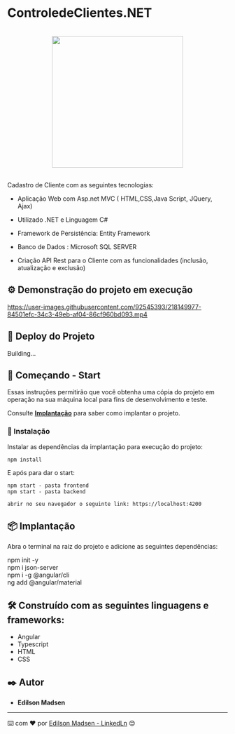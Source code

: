 # ControledeClientes.NET
<br>
<div align="center">
  <img src="https://user-images.githubusercontent.com/92545393/218128009-2e8166fe-400d-4319-b604-e0b1cfeed515.jpg" width="300px"/>
</div>
<br>

Cadastro de Cliente com as seguintes tecnologias:

* Aplicação Web com Asp.net MVC ( HTML,CSS,Java Script, JQuery, Ajax)

* Utilizado .NET e Linguagem C#

* Framework de Persistência:  Entity Framework

* Banco de Dados : Microsoft SQL SERVER

* Criação API Rest para o Cliente com as funcionalidades (inclusão, atualização e exclusão)


## ⚙️ Demonstração do projeto em execução

https://user-images.githubusercontent.com/92545393/218149977-84501efc-34c3-49eb-af04-86cf960bd093.mp4


## 📌 Deploy do Projeto

Building... 

## 🚀 Começando - Start

Essas instruções permitirão que você obtenha uma cópia do projeto em operação na sua máquina local para fins de desenvolvimento e teste.

Consulte **[Implantação](#-implanta%C3%A7%C3%A3o)** para saber como implantar o projeto.

### 🔧 Instalação

Instalar as dependências da implantação para execução do projeto:

```
npm install
```

E após para dar o start:

```
npm start - pasta frontend
npm start - pasta backend
```

```
abrir no seu navegador o seguinte link: https://localhost:4200
```


## 📦 Implantação

Abra o terminal na raiz do projeto e adicione as seguintes dependências:
 
npm init -y <br>
npm i json-server <br>
npm i -g @angular/cli <br>
ng add @angular/material


## 🛠️ Construído com as seguintes linguagens e frameworks:

* Angular
* Typescript
* HTML
* CSS

## ✒️ Autor

* **Edilson Madsen**

---
⌨️ com ❤️ por [Edilson Madsen - LinkedLn](https://www.linkedin.com/in/edilsonmadsen/) 😊

